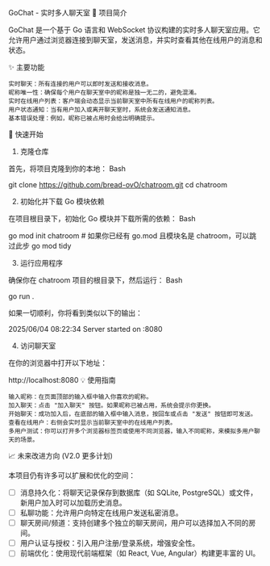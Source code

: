 GoChat - 实时多人聊天室
🚀 项目简介

GoChat 是一个基于 Go 语言和 WebSocket 协议构建的实时多人聊天室应用。它允许用户通过浏览器连接到聊天室，发送消息，并实时查看其他在线用户的消息和状态。

✨ 主要功能

    实时聊天：所有连接的用户可以即时发送和接收消息。
    昵称唯一性：确保每个用户在聊天室中的昵称是独一无二的，避免混淆。
    实时在线用户列表：客户端会动态显示当前聊天室中所有在线用户的昵称列表。
    用户状态通知：当有用户加入或离开聊天室时，系统会发送通知消息。
    基本错误处理：例如，昵称已被占用时会给出明确提示。

🚀 快速开始
1. 克隆仓库

首先，将项目克隆到你的本地：
Bash

git clone https://github.com/bread-ovO/chatroom.git
cd chatroom

2. 初始化并下载 Go 模块依赖

在项目根目录下，初始化 Go 模块并下载所需的依赖：
Bash

go mod init chatroom # 如果你已经有 go.mod 且模块名是 chatroom，可以跳过此步
go mod tidy

3. 运行应用程序

确保你在 chatroom 项目的根目录下，然后运行：
Bash

go run .

如果一切顺利，你将看到类似以下的输出：

2025/06/04 08:22:34 Server started on :8080

4. 访问聊天室

在你的浏览器中打开以下地址：

http://localhost:8080
💡 使用指南

    输入昵称：在页面顶部的输入框中输入你喜欢的昵称。
    加入聊天：点击 "加入聊天" 按钮。如果昵称已被占用，系统会提示你更换。
    开始聊天：成功加入后，在底部的输入框中输入消息，按回车或点击 "发送" 按钮即可发送。
    查看在线用户：右侧会实时显示当前聊天室中的在线用户列表。
    多用户测试：你可以打开多个浏览器标签页或使用不同浏览器，输入不同昵称，来模拟多用户聊天的场景。

📈 未来改进方向 (V2.0 更多计划)

本项目仍有许多可以扩展和优化的空间：

-[ ] 消息持久化：将聊天记录保存到数据库（如 SQLite, PostgreSQL）或文件，新用户加入时可以加载历史消息。
-[ ] 私聊功能：允许用户向特定在线用户发送私密消息。
-[ ] 聊天房间/频道：支持创建多个独立的聊天房间，用户可以选择加入不同的房间。
-[ ] 用户认证与授权：引入用户注册/登录系统，增强安全性。
-[ ] 前端优化：使用现代前端框架（如 React, Vue, Angular）构建更丰富的 UI。